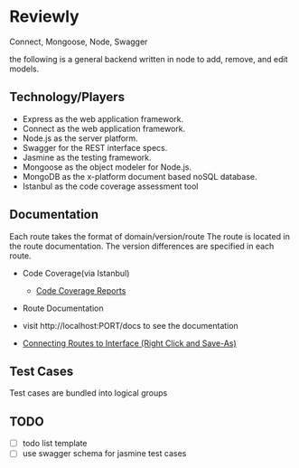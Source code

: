 Reviewly
========

Connect, Mongoose, Node, Swagger

the following is a general backend written in node to add, remove, and edit models.

Technology/Players
----------------------
- Express as the web application framework.
- Connect as the web application framework.
- Node.js as the server platform.
- Swagger for the REST interface specs.
- Jasmine as the testing framework.
- Mongoose as the object modeler for Node.js.
- MongoDB as the x-platform document based noSQL database.
- Istanbul as the code coverage assessment tool

Documentation
----------------------
Each route takes the format of domain/version/route
The route is located in the route documentation.
The version differences are specified in each route.

- Code Coverage(via Istanbul)
  - [Code Coverage Reports](./coverage/lcov-report/index.html)

- Route Documentation
- visit http://localhost:PORT/docs to see the documentation
- [Connecting Routes to Interface (Right Click and Save-As)](./docs/InterfaceRouteInfo.pdf)

Test Cases
----------------------
Test cases are bundled into logical groups

TODO
----------------------
- [ ] todo list template
- [ ] use swagger schema for jasmine test cases
